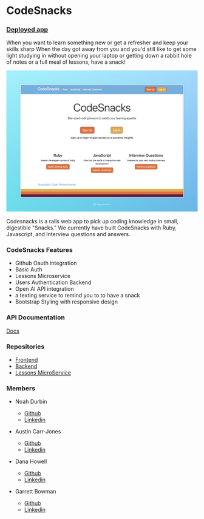 # CodeSnacks
### [Deployed app](https://consultancy-fe-7544dba9595c.herokuapp.com/)

When you want to learn something new or get a refresher and keep your skills sharp
When the day got away from you and you'd still like to get some light studying in without opening your laptop or getting down a rabbit hole of notes or a full meal of lessons, have a snack!

![Home Page](https://github.com/CodingOnTheJohn/.github/blob/main/profile/ConsultancyFe%20%C2%B7%209.33pm%20%C2%B7%2008-01.jpeg)

Codesnacks is a rails web app to pick up coding knowledge in small, digestible "Snacks." We currently have built CodeSnacks with Ruby, Javascript, and Interview questions and answers.

### CodeSnacks Features 
- Github Oauth integration
- Basic Auth
- Lessons Microservice
- Users Authentication Backend
- Open AI API integration
- a texting service to remind you to to have a snack
- Bootstrap Styling with responsive design

### API Documentation
[Docs](https://bump.sh/codesnacks/hub/codesnacks)

### Repositories

- [Frontend](https://github.com/CodingOnTheJohn/consultancyFE)
- [Backend](https://github.com/CodingOnTheJohn/codingonthejohnBE)
- [Lessons MicroService](https://github.com/CodingOnTheJohn/codinglessonsapi)

### Members
- Noah Durbin
  - [Github](https://github.com/noahdurbin)
  - [Linkedin](https://www.linkedin.com/in/noahdurbin/)

- Austin Carr-Jones
  - [Github](https://github.com/austincarrjones)
  - [Linkedin](https://www.linkedin.com/in/austin-carr-jones/)

- Dana Howell
  - [Github](https://github.com/DHowell1150)
  - [Linkedin](https://www.linkedin.com/in/dana-l-howell/)

- Garrett Bowman
  - [Github](https://github.com/GBowman1)
  - [Linkedin](https://www.linkedin.com/in/gbowman3/)
